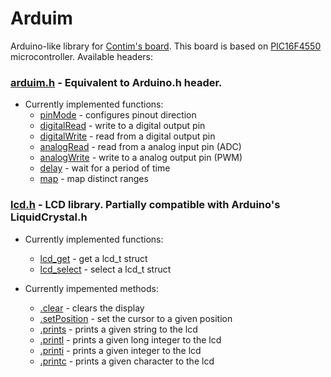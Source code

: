 # Arduim
Arduino-like library for [Contim's board](https://sites.google.com/a/contim.eng.br/sccs2012/material-pic/Manual%20KIT%20PIC18F4550.pdf?attredirects=0 "Manual.pdf"). This board is based on [PIC16F4550](https://ww1.microchip.com/downloads/en/devicedoc/39632e.pdf "Datasheet") microcontroller. Available headers:
### [arduim.h](include/arduim.h "header file") - Equivalent to Arduino.h header.
- Currently implemented functions:
  - [pinMode](src/arduim.c "source file") - configures pinout direction
  - [digitalRead](src/arduim.c "source file") - write to a digital output pin
  - [digitalWrite](src/arduim.c "source file") - read from a digital output pin
  - [analogRead](src/arduim.c "source file") - read from a analog input pin (ADC)
  - [analogWrite](src/arduim.c "source file") - write to a analog output pin (PWM)
  - [delay](src/arduim.c "source file") - wait for a period of time
  - [map](src/arduim.c "source file") - map distinct ranges
  
### [lcd.h](include/lcd.h "header file") - LCD library. Partially compatible with Arduino's LiquidCrystal.h
- Currently implemented functions:
  - [lcd_get](src/lcd.c "source file") - get a lcd_t struct
  - [lcd_select](src/lcd.c "source file") - select a lcd_t struct
  
- Currently impemented methods:
  - [.clear](src/lcd.c "source file") - clears the display
  - [.setPosition](src/lcd.c "source file") - set the cursor to a given position
  - [.prints](src/lcd.c "source file") - prints a given string to the lcd
  - [.printl](src/lcd.c "source file") - prints a given long integer to the lcd
  - [.printi](src/lcd.c "source file") - prints a given integer to the lcd
  - [.printc](src/lcd.c "source file") - prints a given character to the lcd
